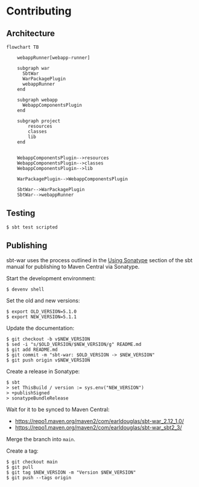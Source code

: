 # Contributing

## Architecture

```mermaid
flowchart TB

    webappRunner[webapp-runner]

    subgraph war
      SbtWar
      WarPackagePlugin
      webappRunner
    end

    subgraph webapp
      WebappComponentsPlugin
    end

    subgraph project
        resources
        classes
        lib
    end


    WebappComponentsPlugin-->resources
    WebappComponentsPlugin-->classes
    WebappComponentsPlugin-->lib

    WarPackagePlugin-->WebappComponentsPlugin

    SbtWar-->WarPackagePlugin
    SbtWar-->webappRunner

```


## Testing

```
$ sbt test scripted
```

## Publishing

sbt-war uses the process outlined in the [Using
Sonatype](https://www.scala-sbt.org/release/docs/Using-Sonatype.html)
section of the sbt manual for publishing to Maven Central via Sonatype.

Start the development environment:

```
$ devenv shell
```

Set the old and new versions:

```
$ export OLD_VERSION=5.1.0
$ export NEW_VERSION=5.1.1
```

Update the documentation:

```
$ git checkout -b v$NEW_VERSION
$ sed -i "s/$OLD_VERSION/$NEW_VERSION/g" README.md
$ git add README.md
$ git commit -m "sbt-war: $OLD_VERSION -> $NEW_VERSION"
$ git push origin v$NEW_VERSION
```

Create a release in Sonatype:

```
$ sbt
> set ThisBuild / version := sys.env("NEW_VERSION")
> +publishSigned
> sonatypeBundleRelease
```

Wait for it to be synced to Maven Central:

* <https://repo1.maven.org/maven2/com/earldouglas/sbt-war_2.12_1.0/>
* <https://repo1.maven.org/maven2/com/earldouglas/sbt-war_sbt2_3/>

Merge the branch into `main`.

Create a tag:

```
$ git checkout main
$ git pull
$ git tag $NEW_VERSION -m "Version $NEW_VERSION"
$ git push --tags origin
```
